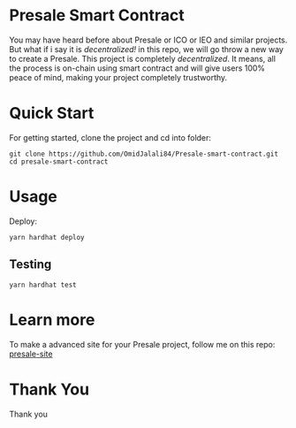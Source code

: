 # Presale Smart Contract



You may have heard before about Presale or ICO or IEO and similar projects. But what if i say it is *decentralized!* in this repo, we will go throw a new
way to create a Presale. This project is completely *decentralized*. It means, all the process is on-chain using smart contract and will give users 100% peace of mind, making your project completely trustworthy.


# Quick Start

For getting started, clone the project and cd into folder:

```
git clone https://github.com/OmidJalali84/Presale-smart-contract.git
cd presale-smart-contract
```

# Usage

Deploy:

```
yarn hardhat deploy
```

## Testing

```
yarn hardhat test
```

# Learn more

To make a advanced site for your Presale project, follow me on this repo: [presale-site](https://github.com/OmidJalali84/presell-site.git)



# Thank You

Thank you 